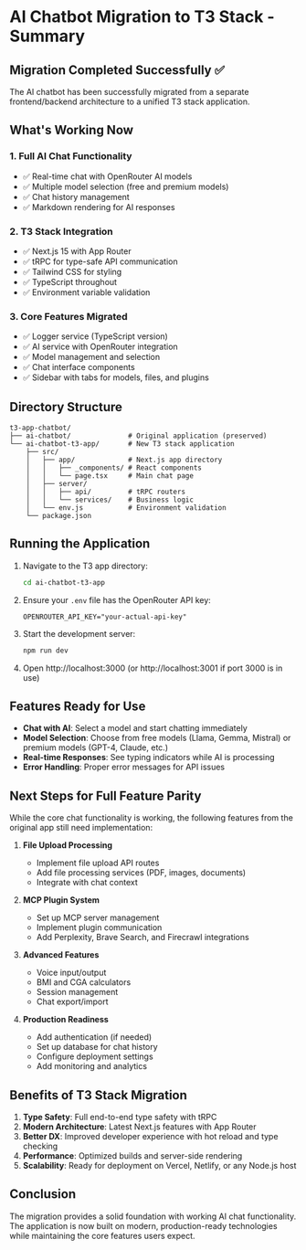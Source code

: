 # AI Chatbot Migration to T3 Stack - Summary

## Migration Completed Successfully ✅

The AI chatbot has been successfully migrated from a separate frontend/backend architecture to a unified T3 stack application.

## What's Working Now

### 1. **Full AI Chat Functionality**
- ✅ Real-time chat with OpenRouter AI models
- ✅ Multiple model selection (free and premium models)
- ✅ Chat history management
- ✅ Markdown rendering for AI responses

### 2. **T3 Stack Integration**
- ✅ Next.js 15 with App Router
- ✅ tRPC for type-safe API communication
- ✅ Tailwind CSS for styling
- ✅ TypeScript throughout
- ✅ Environment variable validation

### 3. **Core Features Migrated**
- ✅ Logger service (TypeScript version)
- ✅ AI service with OpenRouter integration
- ✅ Model management and selection
- ✅ Chat interface components
- ✅ Sidebar with tabs for models, files, and plugins

## Directory Structure

```
t3-app-chatbot/
├── ai-chatbot/              # Original application (preserved)
└── ai-chatbot-t3-app/       # New T3 stack application
    ├── src/
    │   ├── app/             # Next.js app directory
    │   │   ├── _components/ # React components
    │   │   └── page.tsx     # Main chat page
    │   ├── server/
    │   │   ├── api/         # tRPC routers
    │   │   └── services/    # Business logic
    │   └── env.js           # Environment validation
    └── package.json
```

## Running the Application

1. Navigate to the T3 app directory:
   ```bash
   cd ai-chatbot-t3-app
   ```

2. Ensure your `.env` file has the OpenRouter API key:
   ```
   OPENROUTER_API_KEY="your-actual-api-key"
   ```

3. Start the development server:
   ```bash
   npm run dev
   ```

4. Open http://localhost:3000 (or http://localhost:3001 if port 3000 is in use)

## Features Ready for Use

- **Chat with AI**: Select a model and start chatting immediately
- **Model Selection**: Choose from free models (Llama, Gemma, Mistral) or premium models (GPT-4, Claude, etc.)
- **Real-time Responses**: See typing indicators while AI is processing
- **Error Handling**: Proper error messages for API issues

## Next Steps for Full Feature Parity

While the core chat functionality is working, the following features from the original app still need implementation:

1. **File Upload Processing**
   - Implement file upload API routes
   - Add file processing services (PDF, images, documents)
   - Integrate with chat context

2. **MCP Plugin System**
   - Set up MCP server management
   - Implement plugin communication
   - Add Perplexity, Brave Search, and Firecrawl integrations

3. **Advanced Features**
   - Voice input/output
   - BMI and CGA calculators
   - Session management
   - Chat export/import

4. **Production Readiness**
   - Add authentication (if needed)
   - Set up database for chat history
   - Configure deployment settings
   - Add monitoring and analytics

## Benefits of T3 Stack Migration

1. **Type Safety**: Full end-to-end type safety with tRPC
2. **Modern Architecture**: Latest Next.js features with App Router
3. **Better DX**: Improved developer experience with hot reload and type checking
4. **Performance**: Optimized builds and server-side rendering
5. **Scalability**: Ready for deployment on Vercel, Netlify, or any Node.js host

## Conclusion

The migration provides a solid foundation with working AI chat functionality. The application is now built on modern, production-ready technologies while maintaining the core features users expect.